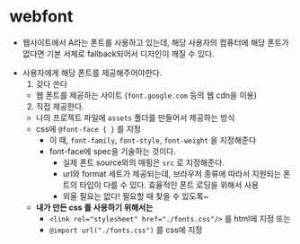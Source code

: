 # webfont

- 웹사이트에서 A라는 폰트를 사용하고 있는데, 해당 사용자의 컴퓨터에 해당 폰트가 없다면 기본 서체로 fallback되어서 디자인이 깨질 수 있다.

* 사용자에게 해당 폰트를 제공해주어야한다.
  1. 갖다 쓴다
  - 웹 폰트를 제공하는 사이트 (`font.google.com` 등의 웹 cdn을 이용)
  2. 직접 제공한다.
  - 나의 프로젝트 파일에 `assets` 폴더를 만들어서 제공하는 방식
  - css에 `@font-face { }` 를 지정
    - 이 때, `font-family`, `font-style`, `font-weight` 을 지정해준다
    - font-face에 spec을 기술하는 것이다.
      - 실제 폰트 source와의 매핑은 `src` 로 지정해준다.
      - url와 format 세트가 제공되는데, 브라우저 종류에 따라서 지원되는 폰트의 타입이 다를 수 있다. 효율적인 폰트 로딩을 위해서 사용
      * 외울 필요는 없다! 필요할 때 찾을 수 있도록~
  * **내가 만든 css 를 사용하기 위해서는**
    - `<link rel="stylesheet" href="./fonts.css"/>` 를 html에 지정
      또는
    - `@import url("./fonts.css")` 를 css에 지정
